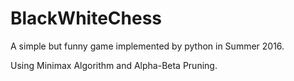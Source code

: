 # BlackWhiteChess

A simple but funny game implemented by python in Summer 2016.

Using Minimax Algorithm and Alpha-Beta Pruning. 
